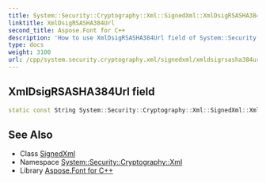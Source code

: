 ```yaml
---
title: System::Security::Cryptography::Xml::SignedXml::XmlDsigRSASHA384Url field
linktitle: XmlDsigRSASHA384Url
second_title: Aspose.Font for C++
description: 'How to use XmlDsigRSASHA384Url field of System::Security::Cryptography::Xml::SignedXml class in C++.'
type: docs
weight: 3100
url: /cpp/system.security.cryptography.xml/signedxml/xmldsigrsasha384url/
---
```

## XmlDsigRSASHA384Url field




```cpp
static const String System::Security::Cryptography::Xml::SignedXml::XmlDsigRSASHA384Url
```

## See Also

* Class [SignedXml](../)
* Namespace [System::Security::Cryptography::Xml](../../)
* Library [Aspose.Font for C++](../../../)
